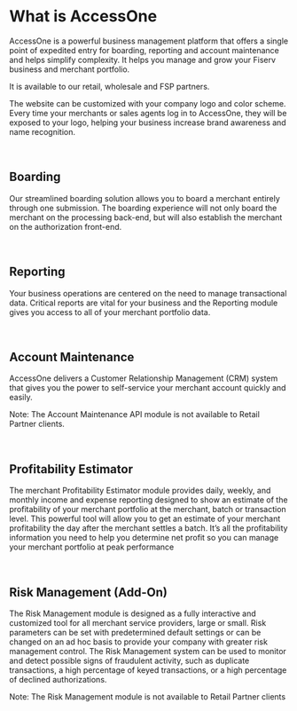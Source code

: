 # What is AccessOne

AccessOne is a powerful business management platform that offers
a single point of expedited entry for boarding, reporting and account maintenance 
and helps simplify complexity. It helps you manage and grow your Fiserv business and 
merchant portfolio.

It is available to our retail, wholesale and FSP partners.

The website can be customized with your company logo and color
scheme. Every time your merchants or sales agents log in to AccessOne, they will
be exposed to your logo, helping your business increase brand awareness and
name recognition.

&nbsp;

## Boarding

Our streamlined boarding solution allows you to board a merchant entirely through one submission.
The boarding experience will not only board the merchant on the processing back-end, but will
also establish the merchant on the authorization front-end. 

&nbsp;

## Reporting

Your business operations are centered on the need to manage transactional data. Critical reports are
vital for your business and the Reporting module gives you access to all of your merchant portfolio
data.

&nbsp;

## Account Maintenance

AccessOne delivers a Customer Relationship Management (CRM) system that gives you the
power to self-service your merchant account quickly and easily.

Note: The Account Maintenance API module is not available to Retail Partner clients.

&nbsp;

## Profitability Estimator

The merchant Profitability Estimator module provides daily, weekly, and monthly income and
expense reporting designed to show an estimate of the profitability of your merchant portfolio at the
merchant, batch or transaction level. This powerful tool will allow you to get an estimate of your
merchant profitability the day after the merchant settles a batch. It’s all the profitability information
you need to help you determine net profit so you can manage your merchant portfolio at peak
performance

&nbsp;

## Risk Management (Add-On)

The Risk Management module is designed as a fully interactive and customized tool for all merchant
service providers, large or small. Risk parameters can be set with predetermined default settings
or can be changed on an ad hoc basis to provide your company with greater risk management
control. The Risk Management system can be used to monitor and detect possible signs of
fraudulent activity, such as duplicate transactions, a high percentage of keyed transactions, or a high
percentage of declined authorizations.

Note: The Risk Management module is not available to Retail Partner clients





